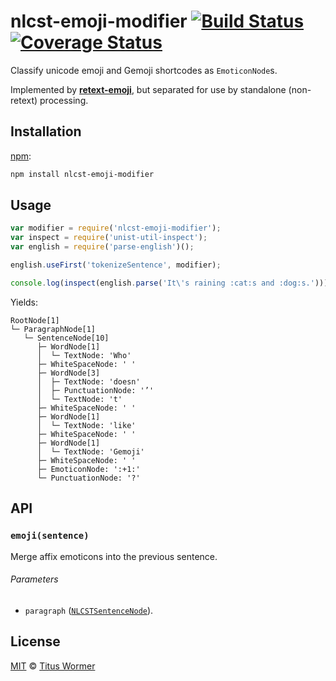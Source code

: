 # nlcst-emoji-modifier [![Build Status][travis-badge]][travis] [![Coverage Status][codecov-badge]][codecov]

Classify unicode emoji and Gemoji shortcodes as `EmoticonNode`s.

Implemented by [**retext-emoji**][retext-emoji], but separated for use by
standalone (non-retext) processing.

## Installation

[npm][]:

```bash
npm install nlcst-emoji-modifier
```

## Usage

```javascript
var modifier = require('nlcst-emoji-modifier');
var inspect = require('unist-util-inspect');
var english = require('parse-english')();

english.useFirst('tokenizeSentence', modifier);

console.log(inspect(english.parse('It\'s raining :cat:s and :dog:s.')));
```

Yields:

```text
RootNode[1]
└─ ParagraphNode[1]
   └─ SentenceNode[10]
      ├─ WordNode[1]
      │  └─ TextNode: 'Who'
      ├─ WhiteSpaceNode: ' '
      ├─ WordNode[3]
      │  ├─ TextNode: 'doesn'
      │  ├─ PunctuationNode: '’'
      │  └─ TextNode: 't'
      ├─ WhiteSpaceNode: ' '
      ├─ WordNode[1]
      │  └─ TextNode: 'like'
      ├─ WhiteSpaceNode: ' '
      ├─ WordNode[1]
      │  └─ TextNode: 'Gemoji'
      ├─ WhiteSpaceNode: ' '
      ├─ EmoticonNode: ':+1:'
      └─ PunctuationNode: '?'
```

## API

### `emoji(sentence)`

Merge affix emoticons into the previous sentence.

###### Parameters

*   `paragraph` ([`NLCSTSentenceNode`][sentence]).

## License

[MIT][license] © [Titus Wormer][author]

<!-- Definitions -->

[travis-badge]: https://img.shields.io/travis/wooorm/nlcst-emoji-modifier.svg

[travis]: https://travis-ci.org/wooorm/nlcst-emoji-modifier

[codecov-badge]: https://img.shields.io/codecov/c/github/wooorm/nlcst-emoji-modifier.svg

[codecov]: https://codecov.io/github/wooorm/nlcst-emoji-modifier

[npm]: https://docs.npmjs.com/cli/install

[license]: LICENSE

[author]: http://wooorm.com

[retext-emoji]: https://github.com/wooorm/retext-emoji

[sentence]: https://github.com/wooorm/nlcst#paragraphnode
